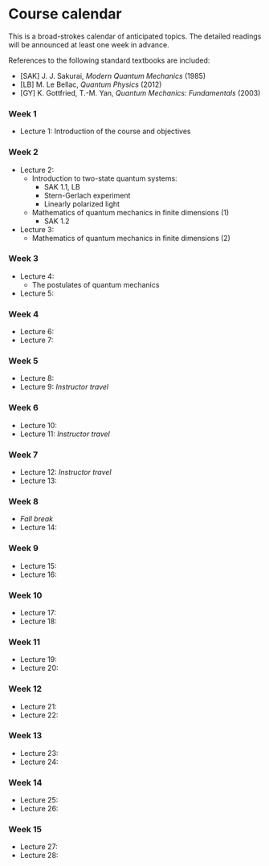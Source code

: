 # Course calendar

This is a broad-strokes calendar of anticipated topics. The detailed readings will be announced at least one week in advance.

References to the following standard textbooks are included:
* [SAK] J. J. Sakurai, *Modern Quantum Mechanics* (1985)
* [LB] M. Le Bellac, *Quantum Physics* (2012)
* [GY] K. Gottfried, T.-M. Yan, *Quantum Mechanics: Fundamentals* (2003)

### Week 1
* Lecture 1: Introduction of the course and objectives

### Week 2
* Lecture 2:
  * Introduction to two-state quantum systems:
    * SAK 1.1, LB
    * Stern-Gerlach experiment
    * Linearly polarized light
  * Mathematics of quantum mechanics in finite dimensions (1)
    * SAK 1.2
* Lecture 3:
  * Mathematics of quantum mechanics in finite dimensions (2)

### Week 3
* Lecture 4:
  * The postulates of quantum mechanics
* Lecture 5:

### Week 4
* Lecture 6:
* Lecture 7:

### Week 5
* Lecture 8:
* Lecture 9: *Instructor travel*

### Week 6
* Lecture 10:
* Lecture 11: *Instructor travel*

### Week 7
* Lecture 12: *Instructor travel*
* Lecture 13:

### Week 8
* *Fall break*
* Lecture 14:

### Week 9
* Lecture 15:
* Lecture 16:

### Week 10
* Lecture 17:
* Lecture 18:

### Week 11
* Lecture 19:
* Lecture 20:

### Week 12
* Lecture 21:
* Lecture 22:

### Week 13
* Lecture 23:
* Lecture 24:

### Week 14
* Lecture 25:
* Lecture 26:

### Week 15
* Lecture 27:
* Lecture 28:
